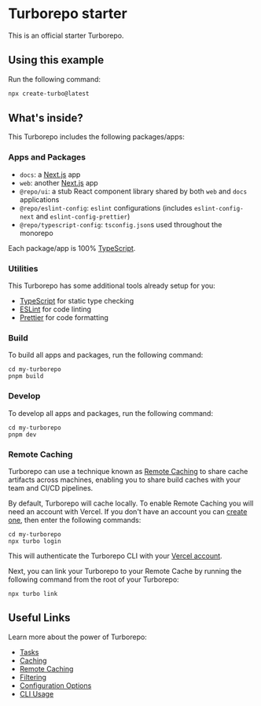   # Turborepo starter

  This is an official starter Turborepo.

  ## Using this example

  Run the following command:

  ```sh
  npx create-turbo@latest
  ```

  ## What's inside?

  This Turborepo includes the following packages/apps:

  ### Apps and Packages

  - `docs`: a [Next.js](https://nextjs.org/) app
  - `web`: another [Next.js](https://nextjs.org/) app
  - `@repo/ui`: a stub React component library shared by both `web` and `docs` applications
  - `@repo/eslint-config`: `eslint` configurations (includes `eslint-config-next` and `eslint-config-prettier`)
  - `@repo/typescript-config`: `tsconfig.json`s used throughout the monorepo

  Each package/app is 100% [TypeScript](https://www.typescriptlang.org/).

  ### Utilities

  This Turborepo has some additional tools already setup for you:

  - [TypeScript](https://www.typescriptlang.org/) for static type checking
  - [ESLint](https://eslint.org/) for code linting
  - [Prettier](https://prettier.io) for code formatting

  ### Build

  To build all apps and packages, run the following command:

  ```
  cd my-turborepo
  pnpm build
  ```

  ### Develop

  To develop all apps and packages, run the following command:

  ```
  cd my-turborepo
  pnpm dev
  ```

  ### Remote Caching

  Turborepo can use a technique known as [Remote Caching](https://turbo.build/repo/docs/core-concepts/remote-caching) to share cache artifacts across machines, enabling you to share build caches with your team and CI/CD pipelines.

  By default, Turborepo will cache locally. To enable Remote Caching you will need an account with Vercel. If you don't have an account you can [create one](https://vercel.com/signup), then enter the following commands:

  ```
  cd my-turborepo
  npx turbo login
  ```

  This will authenticate the Turborepo CLI with your [Vercel account](https://vercel.com/docs/concepts/personal-accounts/overview).

  Next, you can link your Turborepo to your Remote Cache by running the following command from the root of your Turborepo:

  ```
  npx turbo link
  ```

  ## Useful Links

  Learn more about the power of Turborepo:

  - [Tasks](https://turbo.build/repo/docs/core-concepts/monorepos/running-tasks)
  - [Caching](https://turbo.build/repo/docs/core-concepts/caching)
  - [Remote Caching](https://turbo.build/repo/docs/core-concepts/remote-caching)
  - [Filtering](https://turbo.build/repo/docs/core-concepts/monorepos/filtering)
  - [Configuration Options](https://turbo.build/repo/docs/reference/configuration)
  - [CLI Usage](https://turbo.build/repo/docs/reference/command-line-reference)
